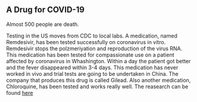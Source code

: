 ## A Drug for COVID-19

Almost 500 people are death.

Testing in the US moves from CDC to local labs. A medication, named Remdesivir, has been tested successfully on coronavirus in vitro. Remdesivir stops the polzmeriyation and reproduction of the virus RNA.
This medication has been tested for compassionate use on a patient affected by
coronavirus in Whashington. Within a day the patient got better and the fever disappeared within 3-4 days. This medication has never worked in vivo and trial tests are going to be undertaken in China. The company that produces this drug is called Gilead.
Also another medication, Chloroquine, has been tested and works really well.
The reasearch can be found [here](https://www.nature.com/articles/s41422-020-0282-0)